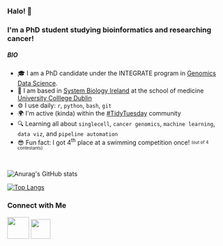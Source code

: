 ### Halo! 👋

### I'm a PhD student studying bioinformatics and researching cancer!

##### BIO

- 🎓 I am a PhD candidate under the INTEGRATE program in [Genomics Data Science](https://genomicsdatascience.ie/).
- 🏢 I am based in [System Biology Ireland](https://www.ucd.ie/sbi/) at the school of medicine [University Colllege Dublin](https://www.ucd.ie/)
- ⚙ I use daily: `r`, `python`, `bash`, `git`
- 🌍 I'm active (kinda) within the [#TidyTuesday](https://twitter.com/R4DScommunity) community
- 🔍 Learning all about `singlecell`, `cancer genomics`, `machine learning`, `data viz`, and `pipeline automation`
- 😎 Fun fact: I got 4<sup>th</sup> place at a swimming competition once! <sub><sup>(out of 4 contestants)</sup></sub>


<p align="center">
<br>

![Anurag's GitHub stats](https://github-readme-stats.vercel.app/api?username=ZainulArifin1&show_icons=true&theme=radical)

[![Top Langs](https://github-readme-stats.vercel.app/api/top-langs/?username=ZainulArifin1&layout=compact)](https://github.com/anuraghazra/github-readme-stats)

</p>


### Connect with Me
<p align="left">
<a href="https://www.linkedin.com/in/muhammad-zainul-a-479aa1151/"><img height="50" src="https://user-images.githubusercontent.com/51225708/138564863-c89c00b3-bed0-4b2b-b89f-4bd85a68cd73.png"></a>
<a href="https://twitter.com/SaintZainn"><img height="45" src="https://user-images.githubusercontent.com/51225708/138565049-003ac47d-f63a-4933-934d-5cfb15db4660.png"></a>
</p>

<!--
#Fancy Typing
[![Typing SVG](https://readme-typing-svg.herokuapp.com?font=Montserrat+Black&color=%2336BCF7&size=30&vCenter=true&lines=Virus+Bioinformatician;Life+Science+Researcher;Biomedical+Scientist)](https://git.io/typing-svg)

#Alternative
[![Twitter Badge](https://img.shields.io/badge/-@lichuin_chong-1ca0f1?style=flat-square&labelColor=1ca0f1&logo=twitter&logoColor=white&link=https://twitter.com/lichuin_chong)](https://twitter.com/lichuin_chong)
![Top Langs](https://github-readme-stats.vercel.app/api/top-langs/?username=ChongLC&&hide=html&title_color=FF4595&text_color=c9cacc&icon_color=2bbc8a&bg_color=1d1f21&langs_count=3)

<a href="https://github.com/ChongLC/ChongLC">
  <img align="left" src="https://github-readme-stats.vercel.app/api/top-langs/?username=ChongLC&&hide=html&title_color=ffffff&text_color=c9cacc&icon_color=2bbc8a&bg_color=1d1f21&langs_count=3" />
</a>
-->

<!-- Resources -->
<!-- Icons: https://simpleicons.org/ -->
<!-- GitHub Stats: https://github.com/anuraghazra/github-readme-stats -->
<!-- Emojis: https://emojipedia.org/emoji/ -->
<!-- HTML Emojis: https://www.fileformat.info/index.htm -->
<!-- Shields: https://shields.io/ -->
